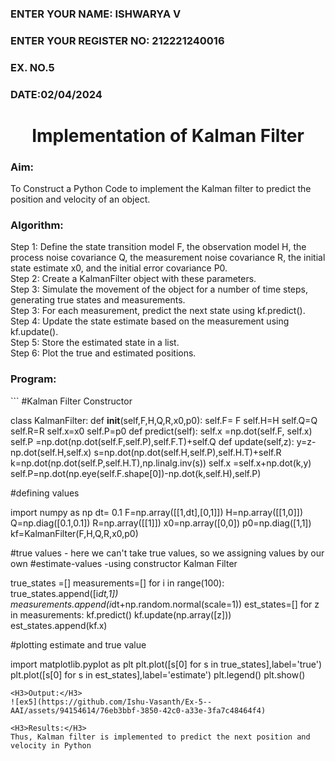 <H3>ENTER YOUR NAME: ISHWARYA V</H3>
<H3>ENTER YOUR REGISTER NO: 212221240016</H3>
<H3>EX. NO.5</H3>
<H3>DATE:02/04/2024 </H3>
<H1 ALIGN =CENTER> Implementation of Kalman Filter</H1>
<H3>Aim:</H3> To Construct a Python Code to implement the Kalman filter to predict the position and velocity of an object.
<H3>Algorithm:</H3>
Step 1: Define the state transition model F, the observation model H, the process noise covariance Q, the measurement noise covariance R, the initial state estimate x0, and the initial error covariance P0.<BR>
Step 2:  Create a KalmanFilter object with these parameters.<BR>
Step 3: Simulate the movement of the object for a number of time steps, generating true states and measurements. <BR>
Step 3: For each measurement, predict the next state using kf.predict().<BR>
Step 4: Update the state estimate based on the measurement using kf.update().<BR>
Step 5: Store the estimated state in a list.<BR>
Step 6: Plot the true and estimated positions.<BR>
<H3>Program:</H3>
```
#Kalman Filter Constructor

class KalmanFilter:
  def __init__(self,F,H,Q,R,x0,p0):
    self.F= F
    self.H=H
    self.Q=Q
    self.R=R
    self.x=x0
    self.P=p0
  def predict(self):
    self.x =np.dot(self.F, self.x)
    self.P =np.dot(np.dot(self.F,self.P),self.F.T)+self.Q
  def update(self,z):
    y=z-np.dot(self.H,self.x)
    s=np.dot(np.dot(self.H,self.P),self.H.T)+self.R
    k=np.dot(np.dot(self.P,self.H.T),np.linalg.inv(s))
    self.x =self.x+np.dot(k,y)
    self.P=np.dot(np.eye(self.F.shape[0])-np.dot(k,self.H),self.P)

#defining values

import numpy as np
dt= 0.1
F=np.array([[1,dt],[0,1]])
H=np.array([[1,0]])
Q=np.diag([0.1,0.1])
R=np.array([[1]])
x0=np.array([0,0])
p0=np.diag([1,1])
kf=KalmanFilter(F,H,Q,R,x0,p0)

#true values - here we can't take true values, so we assigning values by our own
#estimate-values -using constructor Kalman Filter

true_states =[]
measurements=[]
for i in range(100):
  true_states.append([i*dt,1])
  measurements.append(i*dt+np.random.normal(scale=1))
est_states=[]
for z in measurements:
  kf.predict()
  kf.update(np.array([z]))
  est_states.append(kf.x)


#plotting estimate and true value

import matplotlib.pyplot as plt
plt.plot([s[0] for s in true_states],label='true')
plt.plot([s[0] for s in est_states],label='estimate')
plt.legend()
plt.show()
```
<H3>Output:</H3>
![ex5](https://github.com/Ishu-Vasanth/Ex-5--AAI/assets/94154614/76eb3bbf-3850-42c0-a33e-3fa7c48464f4)

<H3>Results:</H3>
Thus, Kalman filter is implemented to predict the next position and   velocity in Python




